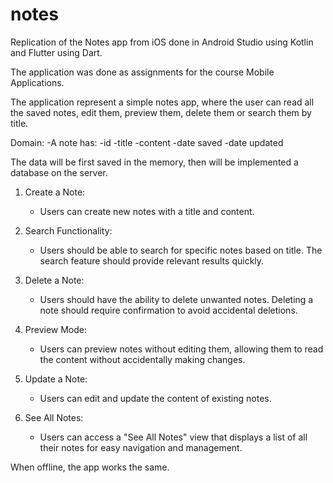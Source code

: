 # notes
Replication of the Notes app from iOS done in Android Studio using Kotlin and Flutter using Dart.

The application was done as assignments for the course Mobile Applications.

The application represent a simple notes app, where the user can read all the saved notes, edit them, preview them, delete them or search them by title.

Domain:
-A note has:
	-id
	-title
	-content
	-date saved
	-date updated

The data will be first saved in the memory, then will be implemented a database on the server.


1. Create a Note:
   - Users can create new notes with a title and content.

2. Search Functionality:
   - Users should be able to search for specific notes based on title. The search feature should provide relevant results quickly.

3. Delete a Note:
   - Users should have the ability to delete unwanted notes. Deleting a note should require confirmation to avoid accidental deletions.

4. Preview Mode:
   - Users can preview notes without editing them, allowing them to read the content without accidentally making changes.

5. Update a Note:
   - Users can edit and update the content of existing notes. 

6. See All Notes:
   - Users can access a "See All Notes" view that displays a list of all their notes for easy navigation and management.


When offline, the app works the same.
